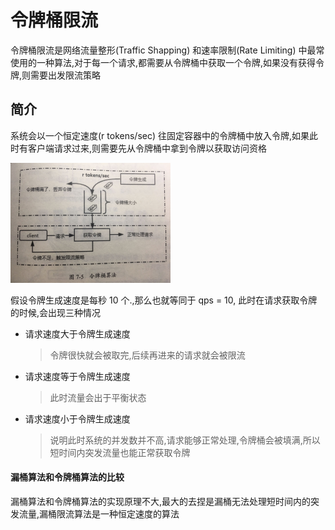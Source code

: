 # 令牌桶限流

令牌桶限流是网络流量整形(Traffic Shapping) 和速率限制(Rate Limiting) 中最常使用的一种算法,对于每一个请求,都需要从令牌桶中获取一个令牌,如果没有获得令牌,则需要出发限流策略

## 简介

系统会以一个恒定速度(r tokens/sec) 往固定容器中的令牌桶中放入令牌,如果此时有客户端请求过来,则需要先从令牌桶中拿到令牌以获取访问资格

<img src="../../assets/image-20200621162020997.png" alt="image-20200621162020997" style="zoom: 25%;" />

假设令牌生成速度是每秒 10 个.,那么也就等同于 qps = 10, 此时在请求获取令牌的时候,会出现三种情况

- 请求速度大于令牌生成速度

  > 令牌很快就会被取完,后续再进来的请求就会被限流

- 请求速度等于令牌生成速度

  > 此时流量会出于平衡状态

- 请求速度小于令牌生成速度

  > 说明此时系统的并发数并不高,请求能够正常处理,令牌桶会被填满,所以短时间内突发流量也能正常获取令牌

#### 漏桶算法和令牌桶算法的比较

漏桶算法和令牌桶算法的实现原理不大,最大的去捏是漏桶无法处理短时间内的突发流量,漏桶限流算法是一种恒定速度的算法